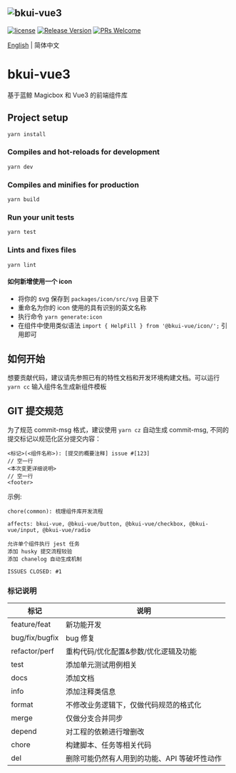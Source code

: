 ![bkui-vue3](docs/logo.png)
---

[![license](https://img.shields.io/badge/license-MIT-brightgreen.svg?style=flat)](https://github.com/TencentBlueKing/bkui-vue3/blob/master/LICENSE.txt) [![Release Version](https://img.shields.io/npm/v/bkui-vue.svg)](https://www.npmjs.com/package/bkui-vue) <!--[![month dowloads](http://img.shields.io/npm/dm/bkui-vue.svg)](https://npmcharts.com/compare/bkui-vue?minimal=true)--> [![PRs Welcome](https://img.shields.io/badge/PRs-welcome-brightgreen.svg)](https://github.com/TencentBlueKing/bkui-vue3/pulls)

[English](README_EN.md) | 简体中文

# bkui-vue3

基于蓝鲸 Magicbox 和 Vue3 的前端组件库

## Project setup

```
yarn install
```

### Compiles and hot-reloads for development

```
yarn dev
```

### Compiles and minifies for production

```
yarn build
```

### Run your unit tests

```
yarn test
```

### Lints and fixes files

```
yarn lint
```

#### 如何新增使用一个 icon

* 将你的 svg 保存到 `packages/icon/src/svg` 目录下
* 重命名为你的 icon 使用的具有识别的英文名称
* 执行命令 `yarn generate:icon`
* 在组件中使用类似语法 `import { HelpFill } from '@bkui-vue/icon/';` 引用即可

## 如何开始

想要贡献代码，建议请先参照已有的特性文档和开发环境构建文档。可以运行 `yarn cc` 输入组件名生成新组件模板

## GIT 提交规范

为了规范 commit-msg 格式，建议使用 `yarn cz` 自动生成 commit-msg, 不同的提交标记以规范化区分提交内容：

```
<标记>(<组件名称>): [提交的概要注释] issue #[123]
// 空一行
<本次变更详细说明>
// 空一行
<footer>
```

示例:

```shell
chore(common): 梳理组件库开发流程

affects: bkui-vue, @bkui-vue/button, @bkui-vue/checkbox, @bkui-vue/input, @bkui-vue/radio

允许单个组件执行 jest 任务
添加 husky 提交流程较验
添加 chanelog 自动生成机制

ISSUES CLOSED: #1
```

### 标记说明

| 标记           | 说明                                        |
| -------------- | ------------------------------------------- |
| feature/feat   | 新功能开发                                  |
| bug/fix/bugfix | bug 修复                                     |
| refactor/perf  | 重构代码/优化配置&参数/优化逻辑及功能       |
| test           | 添加单元测试用例相关                        |
| docs           | 添加文档                                    |
| info           | 添加注释类信息                              |
| format         | 不修改业务逻辑下，仅做代码规范的格式化      |
| merge          | 仅做分支合并同步                            |
| depend         | 对工程的依赖进行增删改                      |
| chore          | 构建脚本、任务等相关代码                    |
| del            | 删除可能仍然有人用到的功能、API 等破坏性动作 |
